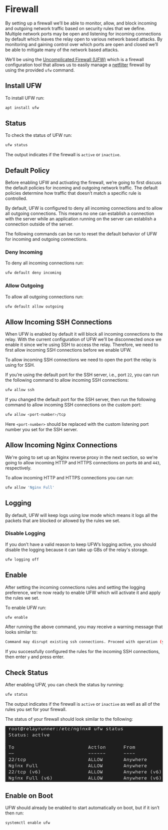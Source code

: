 # Firewall

By setting up a firewall we’ll be able to monitor, allow, and block incoming and outgoing network traffic based on security rules that we define. Multiple network ports may be open and listening for incoming connections by default which leaves the relay open to various network based attacks. By monitoring and gaining control over which ports are open and closed we’ll be able to mitigate many of the network based attacks.

We’ll be using the [Uncomplicated Firewall (UFW)](https://launchpad.net/ufw "Uncomplicated Firewall (UFW)") which is a firewall configuration tool that allows us to easily manage a [netfilter](https://www.netfilter.org/ "netfilter") firewall by using the provided `ufw` command.

## Install UFW

To install UFW run:

```bash
apt install ufw
```

## Status

To check the status of UFW run:

```bash
ufw status
```

The output indicates if the firewall is `active` or `inactive`.

## Default Policy

Before enabling UFW and activating the firewall, we’re going to first discuss the default policies for incoming and outgoing network traffic. The default policies determine how traffic that doesn’t match a specific rule is controlled.

By default, UFW is configured to deny all incoming connections and to allow all outgoing connections. This means no one can establish a connection with the server while an application running on the server can establish a connection outside of the server.

The following commands can be run to reset the default behavior of UFW for incoming and outgoing connections.

### Deny Incoming

To deny all incoming connections run:

```bash
ufw default deny incoming
```

### Allow Outgoing

To allow all outgoing connections run:

```bash
ufw default allow outgoing
```

## Allow Incoming SSH Connections

When UFW is enabled by default it will block all incoming connections to the relay. With the current configuration of UFW we’ll be disconnected once we enable it since we’re using SSH to access the relay. Therefore, we need to first allow incoming SSH connections before we enable UFW.

To allow incoming SSH connections we need to open the port the relay is using for SSH.

If you’re using the default port for the SSH server, i.e., port `22`, you can run the following command to allow incoming SSH connections:

```bash
ufw allow ssh
```

If you changed the default port for the SSH server, then run the following command to allow incoming SSH connections on the custom port:

```bash
ufw allow <port-number>/tcp
```

Here `<port-number>` should be replaced with the custom listening port number you set for the SSH server.

## Allow Incoming Nginx Connections

We're going to set up an Nginx reverse proxy in the next section, so we're going to allow incoming HTTP and HTTPS connections on ports `80` and `443`, respectively.

To allow incoming HTTP and HTTPS connections you can run:

```bash
ufw allow 'Nginx Full'
```

## Logging

By default, UFW will keep logs using low mode which means it logs all the packets that are blocked or allowed by the rules we set.

### Disable Logging

If you don’t have a valid reason to keep UFW’s logging active, you should disable the logging because it can take up GBs of the relay's storage.

```bash
ufw logging off
```

## Enable

After setting the incoming connections rules and setting the logging preference, we’re now ready to enable UFW which will activate it and apply the rules we set.

To enable UFW run:

```bash
ufw enable
```

After running the above command, you may receive a warning message that looks similar to:

```bash
Command may disrupt existing ssh connections. Proceed with operation (y|n)?
```

If you successfully configured the rules for the incoming SSH connections, then enter `y` and press enter.

## Check Status

After enabling UFW, you can check the status by running:

```bash
ufw status
```

The output indicates if the firewall is `active` or `inactive` as well as all of the rules you set for your firewall.

The status of your firewall should look similar to the following:

![UFW Status](../images/ufw-status.png)

## Enable on Boot

UFW should already be enabled to start automatically on boot, but if it isn’t then run:

```bash
systemctl enable ufw
```
